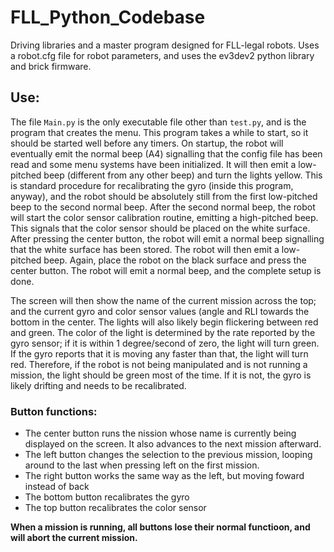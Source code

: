 # FLL_Python_Codebase
Driving libraries and a master program designed for FLL-legal robots.  Uses a robot.cfg file for robot parameters, and uses the ev3dev2 python library and brick firmware.

## Use:
The file ``Main.py`` is the only executable file other than ``test.py``, and is the program that creates the menu.  This program takes a while to start, so it should be started well before any timers.  On startup, the robot will eventually emit the normal beep (A4) signalling that the config file has been read and some menu systems have been initialized. It will then emit a low-pitched beep (different from any other beep) and turn the lights yellow.  This is standard procedure for recalibrating the gyro (inside this program, anyway), and the robot should be absolutely still from the first low-pitched beep to the second normal beep.  After the second normal beep, the robot will start the color sensor calibration routine, emitting a high-pitched beep. This signals that the color sensor should be placed on the white surface.  After pressing the center button, the robot will emit a normal beep signalling that the white surface has been stored.  The robot will then emit a low-pitched beep.  Again, place the robot on the black surface and press the center button. The robot will emit a normal beep, and the complete setup is done.

The screen will then show the name of the current mission across the top; and the current gyro and color sensor values (angle and RLI towards the bottom in the center.  The lights will also likely begin flickering between red and green.  The color of the light is determined by the rate reported by the gyro sensor; if it is within 1 degree/second of zero, the light will turn green.  If the gyro reports that it is moving any faster than that, the light will turn red.  Therefore, if the robot is not being manipulated and is not running a mission, the light should be green most of the time.  If it is not, the gyro is likely drifting and needs to be recalibrated.

### Button functions:
* The center button runs the nission whose name is currently being displayed on the screen.  It also advances to the next mission afterward.
* The left button changes the selection to the previous mission, looping around to the last when pressing left on the first mission.
* The right button works the same way as the left, but moving foward instead of back
* The bottom button recalibrates the gyro
* The top button recalibrates the color sensor

**When a mission is running, all buttons lose their normal functioon, and will abort the current mission.**
